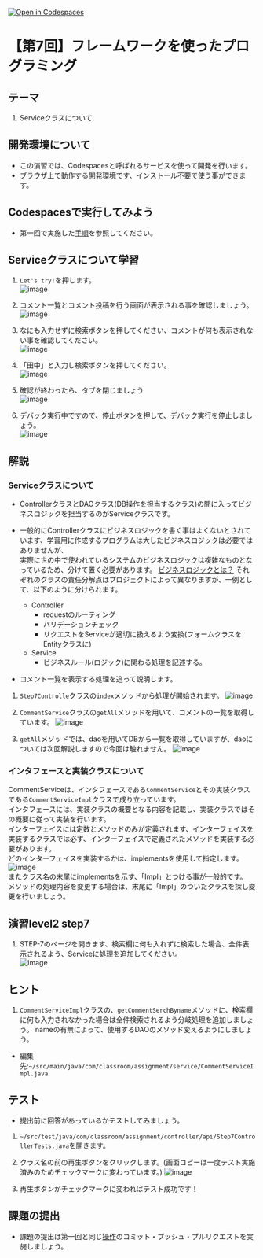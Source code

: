 [![Open in Codespaces](https://classroom.github.com/assets/launch-codespace-7f7980b617ed060a017424585567c406b6ee15c891e84e1186181d67ecf80aa0.svg)](https://classroom.github.com/open-in-codespaces?assignment_repo_id=12221496)
# 【第7回】フレームワークを使ったプログラミング
## テーマ
1. Serviceクラスについて

## 開発環境について
* この演習では、Codespacesと呼ばれるサービスを使って開発を行います。
* ブラウザ上で動作する開発環境です、インストール不要で使う事ができます。

## Codespacesで実行してみよう
* 第一回で実施した[手順](/Codespacesの実行手順.md)を参照してください。

## Serviceクラスについて学習
1. `Let's try!`を押します。<br>
![image](https://user-images.githubusercontent.com/32722128/155075778-c7ad85ce-442a-40dd-ab4f-5f2cc6da30fd.png)

2. コメント一覧とコメント投稿を行う画面が表示される事を確認しましょう。<br>
![image](https://user-images.githubusercontent.com/32722128/155110313-51f72a46-7f17-4858-b273-1fc3df025e2f.png)

3. なにも入力せずに検索ボタンを押してください、コメントが何も表示されない事を確認してください。<br>
![image](https://user-images.githubusercontent.com/32722128/155110746-98b6b62a-4fbe-4734-878a-6784cb4b2f8e.png)

4. 「田中」と入力し検索ボタンを押してください。<br>
![image](https://user-images.githubusercontent.com/32722128/155110854-68a0cfec-95cb-494c-abd7-030475f9ebc5.png)

5. 確認が終わったら、タブを閉じましょう<br>
![image](https://user-images.githubusercontent.com/32722128/150733257-a1056c19-1b24-412b-8bfc-a6063e75c785.png)

6. デバック実行中ですので、停止ボタンを押して、デバック実行を停止しましょう。<br>
![image](https://user-images.githubusercontent.com/32722128/150748527-d7121765-5142-4f5a-9769-33c0c23627a4.png)

## 解説
### Serviceクラスについて
* ControllerクラスとDAOクラス(DB操作を担当するクラス)の間に入ってビジネスロジックを担当するのがServiceクラスです。
* 一般的にControllerクラスにビジネスロジックを書く事はよくないとされています、学習用に作成するプログラムは大したビジネスロジックは必要ではありませんが、  
実際に世の中で使われているシステムのビジネスロジックは複雑なものとなっているため、分けて置く必要があります。 
[ビジネスロジックとは？](https://wa3.i-3-i.info/word13666.html)
それぞれのクラスの責任分解点はプロジェクトによって異なりますが、一例として、以下のように分けられます。
  * Controller
    * requestのルーティング
    * バリデーションチェック
    * リクエストをServiceが適切に扱えるよう変換(フォームクラスをEntityクラスに)
  * Service
    * ビジネスルール(ロジック)に関わる処理を記述する。 

* コメント一覧を表示する処理を追って説明します。

1. `Step7Controlle`クラスの`index`メソッドから処理が開始されます。
![image](https://user-images.githubusercontent.com/32722128/155083396-069cbbd4-d2cb-448d-8434-1d6b921d2b43.png)

2. `CommentService`クラスの`getAll`メソッドを用いて、コメントの一覧を取得しています。
![image](https://user-images.githubusercontent.com/32722128/155083431-d0f3928b-7e15-499c-a7e1-8e2db27bf2b5.png)

3. `getAll`メソッドでは、daoを用いてDBから一覧を取得していますが、daoについては次回解説しますので今回は触れません。
![image](https://user-images.githubusercontent.com/32722128/155423210-ce707d89-aab3-433d-a8bc-24dec0259e27.png)


### インタフェースと実装クラスについて
CommentServiceは、インタフェースである`CommentService`とその実装クラスである`CommentServiceImpl`クラスで成り立っています。  
インタフェースには、実装クラスの概要となる内容を記載し、実装クラスではその概要に従って実装を行います。  
インターフェイスには定数とメソッドのみが定義されます、インターフェイスを実装するクラスでは必ず、インターフェイスで定義されたメソッドを実装する必要があります。  
どのインターフェイスを実装するかは、implementsを使用して指定します。  
![image](https://user-images.githubusercontent.com/32722128/155421735-6a408009-a2f9-41a6-a5a2-cadf9d69c923.png)  
またクラス名の末尾にimplementsを示す、「Impl」とつける事が一般的です。  
メソッドの処理内容を変更する場合は、末尾に「Impl」のついたクラスを探し変更を行いましょう。

## 演習level2 step7
1. STEP-7のページを開きます、検索欄に何も入れずに検索した場合、全件表示されるよう、Serviceに処理を追加してください。<br>
![image](https://user-images.githubusercontent.com/32722128/155084351-ccf283c8-a3c2-4a36-b709-382c86ff275f.png)

## ヒント
1. `CommentServiceImpl`クラスの、`getCommentSerchByname`メソッドに、検索欄に何も入力されなかった場合は全件検索されるよう分岐処理を追加しましょう。
nameの有無によって、使用するDAOのメソッド変えるようにしましょう。
* 編集先:`~/src/main/java/com/classroom/assignment/service/CommentServiceImpl.java`

## テスト
* 提出前に回答があっているかテストしてみましょう。

1. `~/src/test/java/com/classroom/assignment/controller/api/Step7ControllerTests.java`を開きます。

2. クラス名の前の再生ボタンをクリックします。(画面コピーは一度テスト実施済みのためチェックマークに変わっています。)
![image](https://user-images.githubusercontent.com/32722128/155107975-93155fa9-6892-4f52-ab67-db625683aa56.png)

3. 再生ボタンがチェックマークに変わればテスト成功です！

## 課題の提出
* 課題の提出は第一回と同じ[操作](/課題の提出手順.md)のコミット・プッシュ・プルリクエストを実施しましょう。
